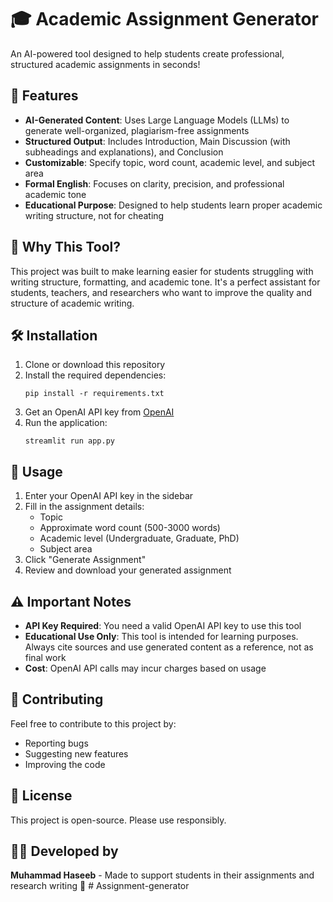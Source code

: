 # 🎓 Academic Assignment Generator

An AI-powered tool designed to help students create professional, structured academic assignments in seconds!

## 🚀 Features

- **AI-Generated Content**: Uses Large Language Models (LLMs) to generate well-organized, plagiarism-free assignments
- **Structured Output**: Includes Introduction, Main Discussion (with subheadings and explanations), and Conclusion
- **Customizable**: Specify topic, word count, academic level, and subject area
- **Formal English**: Focuses on clarity, precision, and professional academic tone
- **Educational Purpose**: Designed to help students learn proper academic writing structure, not for cheating

## 🧠 Why This Tool?

This project was built to make learning easier for students struggling with writing structure, formatting, and academic tone. It's a perfect assistant for students, teachers, and researchers who want to improve the quality and structure of academic writing.

## 🛠️ Installation

1. Clone or download this repository
2. Install the required dependencies:
   ```
   pip install -r requirements.txt
   ```
3. Get an OpenAI API key from [OpenAI](https://platform.openai.com/api-keys)
4. Run the application:
   ```
   streamlit run app.py
   ```

## 📖 Usage

1. Enter your OpenAI API key in the sidebar
2. Fill in the assignment details:
   - Topic
   - Approximate word count (500-3000 words)
   - Academic level (Undergraduate, Graduate, PhD)
   - Subject area
3. Click "Generate Assignment"
4. Review and download your generated assignment

## ⚠️ Important Notes

- **API Key Required**: You need a valid OpenAI API key to use this tool
- **Educational Use Only**: This tool is intended for learning purposes. Always cite sources and use generated content as a reference, not as final work
- **Cost**: OpenAI API calls may incur charges based on usage

## 🤝 Contributing

Feel free to contribute to this project by:
- Reporting bugs
- Suggesting new features
- Improving the code

## 📄 License

This project is open-source. Please use responsibly.

## 👨‍💻 Developed by

**Muhammad Haseeb** - Made to support students in their assignments and research writing 🎯
#   A s s i g n m e n t - g e n e r a t o r  
 